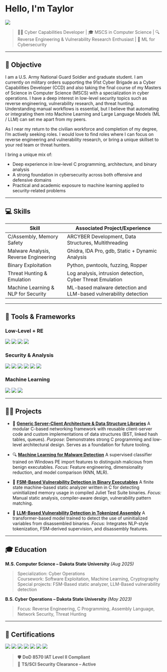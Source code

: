 # Hello, I'm Taylor
<a href="https://www.linkedin.com/in/taylormarrion/"><img src="https://img.shields.io/badge/-LinkedIn-0072b1?&style=for-the-badge&logo=linkedin&logoColor=white" /></a>

> 👨‍💻 Cyber Capabilities Developer | 🎓 MSCS in Computer Science | 🔍 Reverse Engineering & Vulnerability Research Enthusiast | 🧠 ML for Cybersecurity

---

## 🎯 Objective

I am a U.S. Army National Guard Soldier and graduate student. I am currently on military orders supporting the 91st Cyber Brigade as a Cyber Capabilities Developer (CCD) and also taking the final course of my Masters of Science in Computer Science (MSCS) with a specialization in cyber operations. I have a deep interest in low-level security topics such as reverse engineering, vulnerability research, and threat hunting. Understanding manual workflows is essential, but I believe that automating or integrating them into Machine Learning and Large Language Models (ML / LLM) can set me apart from my peers. 

As I near my return to the civilian workforce and completion of my degree, I’m actively seeking roles. I would love to find roles where I can focus on reverse engineering and vulnerability research, or bring a unique skillset to your red team or threat hunters.

I bring a unique mix of:
- Deep experience in low-level C programming, architecture, and binary analysis
- A strong foundation in cybersecurity across both offensive and defensive domains
- Practical and academic exposure to machine learning applied to security-related problems

---

## 💻 Skills

| Skill                                       | Associated Project/Experience |
|--------------------------------------------|--------------------------------|
| C/Assembly, Memory Safety                  | ARCYBER Development, Data Structures, Multithreading |
| Malware Analysis, Reverse Engineering      | Ghidra, IDA Pro, gdb, Static + Dynamic Analysis |
| Binary Exploitation                        | Python, pwntools, fuzzing, Ropper |
| Threat Hunting & Emulation                 | Log analysis, intrusion detection, Cyber Threat Emulation |
| Machine Learning & NLP for Security        | ML-based malware detection and LLM-based vulnerability detection |

---

## 🧰 Tools & Frameworks

### Low-Level + RE
<div>
  <img src="https://img.shields.io/badge/-Ghidra-5C2D91?&style=for-the-badge&logo=ghidra&logoColor=white" />
  <img src="https://img.shields.io/badge/-IDA_Pro-000000?&style=for-the-badge&logoColor=white" />
  <img src="https://img.shields.io/badge/-pwntools-E83E8C?&style=for-the-badge&logo=python&logoColor=white" />
  <img src="https://img.shields.io/badge/-GDB+GEF-800000?&style=for-the-badge&logo=gnu&logoColor=white" />
</div>

### Security & Analysis
<div>
  <img src="https://img.shields.io/badge/-Wireshark-1679A7?&style=for-the-badge&logo=Wireshark&logoColor=white" />
  <img src="https://img.shields.io/badge/-Burp_Suite-FF5733?&style=for-the-badge&logo=PortSwigger&logoColor=white" />
  <img src="https://img.shields.io/badge/-Metasploit-4A4A4A?&style=for-the-badge&logoColor=white" />
  <img src="https://img.shields.io/badge/-Splunk-000000?&style=for-the-badge&logo=Splunk&logoColor=white" />
  <img src="https://img.shields.io/badge/-Kali_Linux-557C94?&style=for-the-badge&logo=kalilinux&logoColor=white" />
  <img src="https://img.shields.io/badge/-nmap-4682B4?&style=for-the-badge&logo=nmap&logoColor=white" />
</div>

### Machine Learning
<div>
  <img src="https://img.shields.io/badge/-scikit--learn-F7931E?&style=for-the-badge&logo=scikit-learn&logoColor=white" />
  <img src="https://img.shields.io/badge/-PyTorch-EE4C2C?&style=for-the-badge&logo=pytorch&logoColor=white" />
  <img src="https://img.shields.io/badge/-Transformers-FFBF00?&style=for-the-badge&logo=huggingface&logoColor=white" />
</div>

---

  ## 👨‍💻 Projects

- 🧱 **[Generic Server-Client Architecture & Data Structure Libraries](https://github.com/taylor-marrion/generic-c-server-framework)**
  A modular C-based networking framework with reusable client-server code and custom implementations of data structures (BST, linked hash tables, queues).
  *Purpose:* Demonstrates strong C programming and low-level architectural design. Serves as a foundation for future tooling.

- 🔍 **[Machine Learning for Malware Detection](https://github.com/taylor-marrion/ML-Malware-Classification)**
  A supervised classifier trained on Windows PE import features to distinguish malicious from benign executables.
  *Focus:* Feature engineering, dimensionality reduction, and model comparison (KNN, MLR).

- 🔧 **[FSM-Based Vulnerability Detection in Binary Executables](https://github.com/taylor-marrion/FSM_Binary_Analyzer)**
  A finite state machine-based static analyzer written in C for detecting uninitialized memory usage in compiled Juliet Test Suite binaries.
  *Focus:* Manual static analysis, compiler-aware design, vulnerability pattern matching.

- 🔬 **[LLM-Based Vulnerability Detection in Tokenized Assembly](https://github.com/taylor-marrion/LLM_VulnHunter)**
  A transformer-based model trained to detect the use of uninitialized variables from disassembled binaries.
  *Focus:* Integrates NLP-style tokenization, FSM-derived supervision, and disassembly features.

---

## 🎓 Education

**M.S. Computer Science – Dakota State University** *(Aug 2025)*  
> Specialization: Cyber Operations  
> Coursework: Software Exploitation, Machine Learning, Cryptography
> Special projects: FSM-Based static analyzer, LLM-Based vulnerability detection

**B.S. Cyber Operations – Dakota State University** *(May 2023)*  
> Focus: Reverse Engineering, C Programming, Assembly Language, Network Security, Threat Hunting

---

## 📜 Certifications

<div>
    <img src="https://img.shields.io/badge/-A%2B-4D4D4D?&style=for-the-badge&logo=CompTIA&logoColor=white" />
    <img src="https://img.shields.io/badge/-Network%2B-007ACC?&style=for-the-badge&logo=CompTIA&logoColor=white" />
    <img src="https://img.shields.io/badge/-Security%2B-FF0000?&style=for-the-badge&logo=CompTIA&logoColor=white" />
    <img src="https://img.shields.io/badge/-CySA%2B-2F9AC4?&style=for-the-badge&logo=CompTIA&logoColor=white" />
    <img src="https://img.shields.io/badge/-PenTest%2B-800000?&style=for-the-badge&logo=CompTIA&logoColor=white" />
    <img src="https://img.shields.io/badge/-DC3_Threat_Emulation-003366?&style=for-the-badge&logoColor=white" />
    <img src="https://img.shields.io/badge/-DC3_DCI_Forensics-333333?&style=for-the-badge&logoColor=white" />
</div>

> 🛡️ **DoD 8570 IAT Level II Compliant**  
> 🔐 **TS/SCI Security Clearance – Active**
